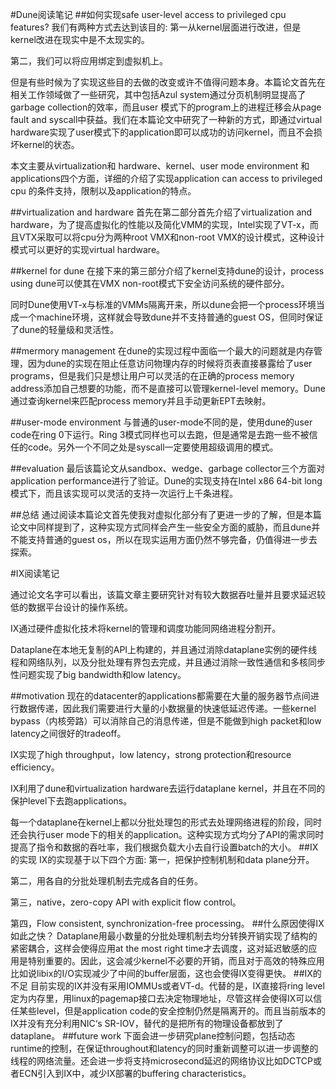 #Dune阅读笔记
##如何实现safe user-level access to privileged cpu features?
我们有两种方式去达到该目的:
第一从kernel层面进行改进，但是kernel改进在现实中是不太现实的。

第二，我们可以将应用绑定到虚拟机上。

但是有些时候为了实现这些目的去做的改变或许不值得问题本身。本篇论文首先在相关工作领域做了一些研究，其中包括Azul system通过分页机制明显提高了garbage collection的效率，而且user 模式下的program上的进程迁移会从page fault and syscall中获益。我们在本篇论文中研究了一种新的方式，即通过virtual hardware实现了user模式下的application即可以成功的访问kernel，而且不会损坏kernel的状态。


本文主要从virtualization和 hardware、kernel、user mode environment 和applications四个方面，详细的介绍了实现application can access to privileged cpu 的条件支持，限制以及application的特点。

##virtualization and hardware
首先在第二部分首先介绍了virtualization and hardware，为了提高虚拟化的性能以及简化VMM的实现，Intel实现了VT-x，而且VTX采取可以将cpu分为两种root VMX和non-root VMX的设计模式，这种设计模式可以更好的实现virtual hardware。

##kernel for dune
在接下来的第三部分介绍了kernel支持dune的设计，process using dune可以使其在VMX non-root模式下安全访问系统的硬件部分。

同时Dune使用VT-x与标准的VMMs隔离开来，所以dune会把一个process环境当成一个machine环境，这样就会导致dune并不支持普通的guest OS，但同时保证了dune的轻量级和灵活性。

##mermory management
在dune的实现过程中面临一个最大的问题就是内存管理，因为dune的实现在阻止任意访问物理内存的时候将页表直接暴露给了user programs，但是我们只是想让用户可以灵活的在正确的process memory address添加自己想要的功能，而不是直接可以管理kernel-level memory。Dune通过查询kernel来匹配process memory并且手动更新EPT去映射。

##user-mode environment
与普通的user-mode不同的是，使用dune的user code在ring 0下运行。Ring 3模式同样也可以去跑，但是通常是去跑一些不被信任的code。另外一个不同之处是syscall一定要使用超级调用的模式。

##evaluation
最后该篇论文从sandbox、wedge、garbage collector三个方面对application performance进行了验证。Dune的实现支持在Intel x86 64-bit long模式下，而且该实现可以灵活的支持一次运行上千条进程。

##总结
通过阅读本篇论文首先使我对虚拟化部分有了更进一步的了解，但是本篇论文中同样提到了，这种实现方式同样会产生一些安全方面的威胁，而且dune并不能支持普通的guest os，所以在现实运用方面仍然不够完备，仍值得进一步去探索。


#IX阅读笔记

通过论文名字可以看出，该篇文章主要研究针对有较大数据吞吐量并且要求延迟较低的数据平台设计的操作系统。

IX通过硬件虚拟化技术将kernel的管理和调度功能同网络进程分割开。

Dataplane在本地无复制的API上构建的，并且通过消除dataplane实例的硬件线程和网络队列，以及分批处理有界包去完成，并且通过消除一致性通信和多核同步性问题实现了big bandwidth和low latency。

##motivation
现在的datacenter的applications都需要在大量的服务器节点间进行数据传递，因此我们需要进行大量的小数据量的快速低延迟传递。一些kernel bypass（内核旁路）可以消除自己的消息传递，但是不能做到high packet和low latency之间很好的tradeoff。

IX实现了high throughput，low latency，strong protection和resource efficiency。

IX利用了dune和virtualization hardware去运行dataplane kernel，并且在不同的保护level下去跑applications。

每一个dataplane在kernel上都以分批处理包的形式去处理网络进程的阶段，同时还会执行user mode下的相关的application。这种实现方式均分了API的需求同时提高了指令和数据的吞吐率，我们根据负载大小去自行设置batch的大小。
##IX的实现
IX的实现基于以下四个方面:
第一，把保护控制机制和data plane分开。

第二，用各自的分批处理机制去完成各自的任务。

第三，native，zero-copy API with explicit flow control。

第四，Flow consistent, synchronization-free processing。
##什么原因使得IX如此之快？
Dataplane用最小数量的分批处理机制去均分转换开销实现了结构的紧密耦合，这样会使得应用at the most right time才去调度，这对延迟敏感的应用是特别重要的。因此，这会减少kernel不必要的开销，而且对于高效的特殊应用比如说libix的I/O实现减少了中间的buffer层面，这也会使得IX变得更快。
##IX的不足
目前实现的IX并没有采用IOMMUs或者VT-d。代替的是，IX直接将ring level定为内存里，用linux的pagemap接口去决定物理地址，尽管这样会使得IX可以信任某些level，但是application code的安全控制仍然是隔离开的。而且当前版本的IX并没有充分利用NIC‘s SR-IOV，替代的是把所有的物理设备都放到了dataplane。
##future work
下面会进一步研究plane控制问题，包括动态runtime的控制，在保证throughout和latency的同时重新调整可以进一步调整的线程的网络流量。还会进一步将支持microsecond延迟的网络协议比如DCTCP或者ECN引入到IX中，减少IX部署的buffering characteristics。
